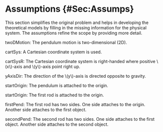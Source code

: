 # Assumptions {#Sec:Assumps}

This section simplifies the original problem and helps in developing the theoretical models by filling in the missing information for the physical system. The assumptions refine the scope by providing more detail.

<div id="twoDMotion"></div>

twoDMotion: The pendulum motion is two-dimensional (2D).

<div id="cartSys"></div>

cartSys: A Cartesian coordinate system is used.

<div id="cartSysR"></div>

cartSysR: The Cartesian coordinate system is right-handed where positive \\(x\\)-axis and \\(y\\)-axis point right up.

<div id="yAxisDir"></div>

yAxisDir: The direction of the \\(y\\)-axis is directed opposite to gravity.

<div id="startOrigin1x"></div>

startOrigin: The pendulum is attached to the origin.

<div id="startOrigin2x"></div>

startOrigin: The first rod is attached to the origin.

<div id="firstPend"></div>

firstPend: The first rod has two sides. One side attaches to the origin. Another side attaches to the first object.

<div id="secondPend"></div>

secondPend: The second rod has two sides. One side attaches to the first object. Another side attaches to the second object.
